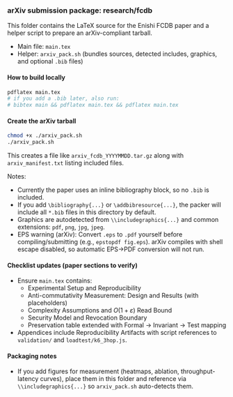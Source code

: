 ### arXiv submission package: research/fcdb

This folder contains the LaTeX source for the Enishi FCDB paper and a helper script to prepare an arXiv-compliant tarball.

- Main file: `main.tex`
- Helper: `arxiv_pack.sh` (bundles sources, detected includes, graphics, and optional `.bib` files)

#### How to build locally

```bash
pdflatex main.tex
# if you add a .bib later, also run:
# bibtex main && pdflatex main.tex && pdflatex main.tex
```

#### Create the arXiv tarball

```bash
chmod +x ./arxiv_pack.sh
./arxiv_pack.sh
```

This creates a file like `arxiv_fcdb_YYYYMMDD.tar.gz` along with `arxiv_manifest.txt` listing included files.

Notes:
- Currently the paper uses an inline bibliography block, so no `.bib` is included.
- If you add `\bibliography{...}` or `\addbibresource{...}`, the packer will include all `*.bib` files in this directory by default.
- Graphics are autodetected from `\\includegraphics{...}` and common extensions: `pdf`, `png`, `jpg`, `jpeg`.
- EPS warning (arXiv): Convert `.eps` to `.pdf` yourself before compiling/submitting (e.g., `epstopdf fig.eps`). arXiv compiles with shell escape disabled, so automatic EPS→PDF conversion will not run.

#### Checklist updates (paper sections to verify)
- Ensure `main.tex` contains:
  - Experimental Setup and Reproducibility
  - Anti-commutativity Measurement: Design and Results (with placeholders)
  - Complexity Assumptions and $O(1{+}\varepsilon)$ Read Bound
  - Security Model and Revocation Boundary
  - Preservation table extended with Formal $\to$ Invariant $\to$ Test mapping
- Appendices include Reproducibility Artifacts with script references to `validation/` and `loadtest/k6_3hop.js`.

#### Packaging notes
- If you add figures for measurement (heatmaps, ablation, throughput-latency curves), place them in this folder and reference via `\\includegraphics{...}` so `arxiv_pack.sh` auto-detects them.


